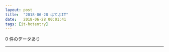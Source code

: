 ```yaml
---
layout: post
title:  "2018-06-28 はてぶIT"
date:   2018-06-28 00:01:41
tags: [it-hotentry]
---
```

0 件のデータあり

<hr>
